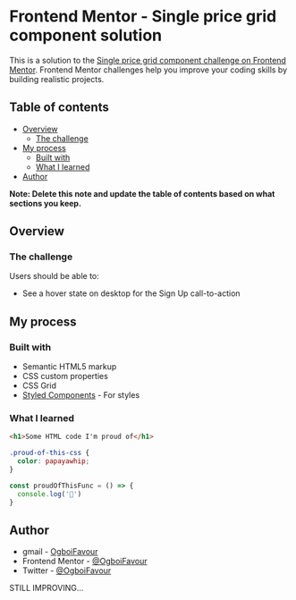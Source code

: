 # Frontend Mentor - Single price grid component solution

This is a solution to the [Single price grid component challenge on Frontend Mentor](https://www.frontendmentor.io/challenges/single-price-grid-component-5ce41129d0ff452fec5abbbc). Frontend Mentor challenges help you improve your coding skills by building realistic projects. 

## Table of contents

- [Overview](#overview)
  - [The challenge](#the-challenge)
- [My process](#my-process)
  - [Built with](#built-with)
  - [What I learned](#what-i-learned)
- [Author](#author)

**Note: Delete this note and update the table of contents based on what sections you keep.**

## Overview

### The challenge

Users should be able to:

- See a hover state on desktop for the Sign Up call-to-action

## My process

### Built with

- Semantic HTML5 markup
- CSS custom properties
- CSS Grid
- [Styled Components](https://styled-components.com/) - For styles

### What I learned

```html
<h1>Some HTML code I'm proud of</h1>
```
```css
.proud-of-this-css {
  color: papayawhip;
}
```
```js
const proudOfThisFunc = () => {
  console.log('🎉')
}
```

## Author

- gmail - [OgboiFavour](https://www.ogboifavourifeanyichukwu@gmail.com)
- Frontend Mentor - [@OgboiFavour](https://www.frontendmentor.io/profile/FavourOgboi)
- Twitter - [@OgboiFavour](https://www.Twitter.com/OgboiFavour)

STILL IMPROVING...
